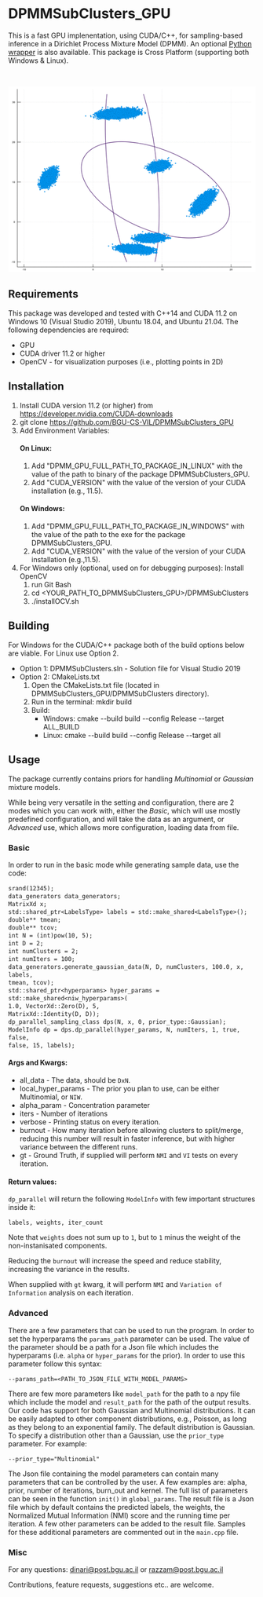 # DPMMSubClusters_GPU
This is a fast GPU implenentation, using CUDA/C++, for sampling-based inference in a Dirichlet Process Mixture Model (DPMM). 
An optional [Python wrapper](https://github.com/BGU-CS-VIL/dpmmpython) is also available. 
This package is Cross Platform (supporting both Windows &amp; Linux).

<br>
<p align="center">
<img src="clusters_low_slow.gif" alt="DPGMM SubClusters 2d example">
</p>


## Requirements
This package was developed and tested with C++14 and CUDA 11.2 on Windows 10 (Visual Studio 2019), Ubuntu 18.04, and Ubuntu 21.04.
The following dependencies are required:
- GPU
- CUDA driver 11.2 or higher
- OpenCV - for visualization purposes (i.e., plotting points in 2D)


## Installation

1. Install CUDA version 11.2 (or higher) from https://developer.nvidia.com/CUDA-downloads
2. git clone https://github.com/BGU-CS-VIL/DPMMSubClusters_GPU
3. Add Environment Variables:
    #### On Linux:
    1. Add "DPMM_GPU_FULL_PATH_TO_PACKAGE_IN_LINUX" with the value of the path to binary of the package DPMMSubClusters_GPU.
    2. Add "CUDA_VERSION" with the value of the version of your CUDA installation (e.g., 11.5).
    #### On Windows:
    1. Add "DPMM_GPU_FULL_PATH_TO_PACKAGE_IN_WINDOWS" with the value of the path to the exe for the package DPMMSubClusters_GPU.
    2. Add "CUDA_VERSION" with the value of the version of your CUDA installation (e.g.,11.5).
4. For Windows only (optional, used on for debugging purposes): Install OpenCV
    1. run Git Bash
    2. cd <YOUR_PATH_TO_DPMMSubClusters_GPU>/DPMMSubClusters
    3. ./installOCV.sh


## Building
For Windows for the CUDA/C++ package both of the build options below are viable. For Linux use Option 2.
- Option 1: DPMMSubClusters.sln - Solution file for Visual Studio 2019
- Option 2: CMakeLists.txt
    1. Open the CMakeLists.txt file (located in DPMMSubClusters_GPU/DPMMSubClusters directory).
    2. Run in the terminal: mkdir build
    3. Build:
        - Windows: cmake --build build --config Release --target ALL_BUILD
        - Linux: cmake --build build --config Release --target all


## Usage

The package currently contains priors for handling *Multinomial* or *Gaussian* mixture models.

While being very versatile in the setting and configuration, there are 2 modes which you can work with, either the *Basic*, which will use mostly predefined configuration, and will take the data as an argument, or *Advanced* use, which allows more configuration, loading data from file.

### Basic
In order to run in the basic mode while generating sample data, use the code:
```
srand(12345);
data_generators data_generators;
MatrixXd x;
std::shared_ptr<LabelsType> labels = std::make_shared<LabelsType>();
double** tmean;
double** tcov;
int N = (int)pow(10, 5);
int D = 2;
int numClusters = 2;
int numIters = 100;
data_generators.generate_gaussian_data(N, D, numClusters, 100.0, x, labels,
tmean, tcov);
std::shared_ptr<hyperparams> hyper_params = std::make_shared<niw_hyperparams>(
1.0, VectorXd::Zero(D), 5,
MatrixXd::Identity(D, D));
dp_parallel_sampling_class dps(N, x, 0, prior_type::Gaussian);
ModelInfo dp = dps.dp_parallel(hyper_params, N, numIters, 1, true, false,
false, 15, labels);
```

#### Args and Kwargs:

* all_data - The data, should be `DxN`.
* local_hyper_params - The prior you plan to use, can be either Multinomial, or `NIW`.
* alpha_param - Concentration parameter
* iters - Number of iterations
* verbose - Printing status on every iteration.
* burnout - How many iteration before allowing clusters to split/merge, reducing this number will result in faster inference, but with higher variance between the different runs.
* gt - Ground Truth, if supplied will perform `NMI` and `VI` tests on every iteration.

#### Return values:

`dp_parallel` will return the following `ModelInfo` with few important structures inside it:
```
labels, weights, iter_count
```
Note that `weights` does not sum up to `1`, but to `1` minus the weight of the non-instanisated components.


Reducing the `burnout` will increase the speed and reduce stability, increasing the variance in the results.

When supplied with `gt` kwarg, it will perform `NMI` and `Variation of Information` analysis on each iteration.


### Advanced
There are a few parameters that can be used to run the program. In order to set the hyperparams the `params_path` parameter can be used. The value of the parameter should be a path for a Json file which includes the hyperparams (i.e. `alpha` or `hyper_params` for the prior). In order to use this parameter follow this syntax:
```
--params_path=<PATH_TO_JSON_FILE_WITH_MODEL_PARAMS>
```
There are few more parameters like `model_path` for the path to a npy file which include the model and `result_path` for the path of the output results.
Our code has support for both Gaussian and Multinomial distributions. It can be easily adapted to other component distributions, e.g., Poisson, as long as they belong to an exponential family. The default distribution is Gaussian. To specify a distribution other than a Gaussian, use the `prior_type` parameter. For example:
```
--prior_type="Multinomial"
```
The Json file containing the model parameters can contain many parameters that can be controlled by the user. A few examples are: alpha, prior, number of iterations, burn_out and kernel. The full list of parameters can be seen in the function `init()` in `global_params`. The result file is a Json file which by default contains the predicted labels, the weights, the Normalized Mutual Information (NMI) score and the running time per iteration. A few other parameters can be added to the result file. Samples for these additional parameters are commented out in the `main.cpp` file.

### Misc

For any questions: dinari@post.bgu.ac.il or razzam@post.bgu.ac.il

Contributions, feature requests, suggestions etc.. are welcome.
